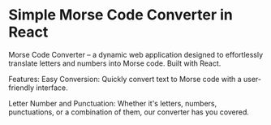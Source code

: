 # Simple Morse Code Converter in React

Morse Code Converter – a dynamic web application designed to effortlessly translate letters and numbers into Morse code. Built with React.

Features: Easy Conversion: Quickly convert text to Morse code with a user-friendly interface.

Letter Number and Punctuation: Whether it's letters, numbers, punctuations, or a combination of them, our converter has you covered.
